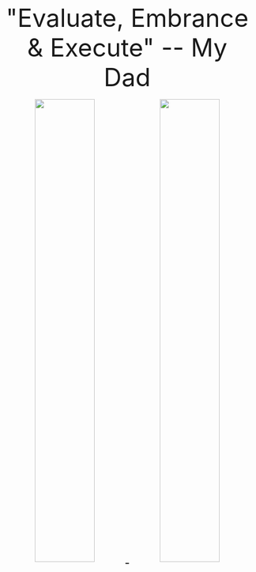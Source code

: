 <div align="center">

<a style="font-size:50px;color:neon;">"Evaluate, Embrance & Execute" -- My Dad</a>

<a style="font-size:25px;" href="https://github.com/naveenkendyala">
     <img width="49%" font="" src="https://github-readme-stats.vercel.app/api?username=naveenkendyala&custom_title=Naveen Kendyala : GitHub Stats&count_private=true&show_icons=true&theme=tokyonight&include_all_commits=true&line_height=31" />
</a>
<a style="font-size:25px;" href="https://github.com/naveenkendyala">
     <img width="49%" src="https://github-readme-stats.vercel.app/api/top-langs/?username=naveenkendyala&custom_title=Repository : Top Languages&hide=css,html&langs_count=6&layout=compact&theme=tokyonight" />
</a>
</div>